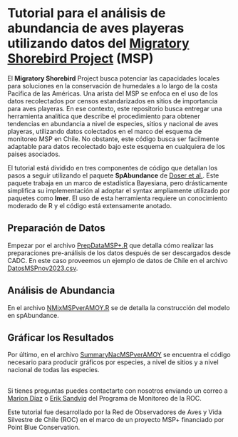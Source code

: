 # Tutorial para el análisis de abundancia de aves playeras utilizando datos del [Migratory Shorebird Project](https://migratoryshorebirdproject.org) (MSP)

El **Migratory Shorebird** Project busca potenciar las capacidades locales para soluciones en la conservación de humedales a lo largo de la costa Pacifica de las Américas. Una arista del MSP se enfoca en el uso de los datos recolectados por censos estandarizados en sitios de importancia para aves playeras. En ese contexto, este repositorio busca entregar una herramienta analítica que describe el procedimiento para obtener tendencias en abundancia a nivel de especies, sitios y nacional de aves playeras, utilizando datos colectados en el marco del esquema de monitoreo MSP en Chile. No obstante, este código busca ser facilmente adaptable para datos recolectado bajo este esquema en cualquiera de los paises asociados.

El tutorial está dividido en tres componentes de código que detallan los pasos a seguir utilizando el paquete **SpAbundance** de [Doser et al.](https://besjournals.onlinelibrary.wiley.com/doi/pdf/10.1111/2041-210X.14332). Este paquete trabaja en un marco de estadística Bayesiana, pero drásticamente simplifica su implementación al adoptar el syntax ampliamente utilizado por paquetes como **lmer**. El uso de esta herramienta requiere un conocimiento moderado de R y el código está extensamente anotado.

## Preparación de Datos
Empezar por el archivo [PrepDataMSP+.R](https://github.com/ROC-Chile/MSP/blob/main/PrepDataMSP%2B.R) que detalla cómo realizar las preparaciones pre-análisis de los datos después de ser descargados desde CADC. En este caso proveemos un ejemplo de datos de Chile en el archivo [DatosMSPnov2023.csv](https://github.com/ROC-Chile/MSP/blob/main/DatosMSPnov2023.csv).

## Análisis de Abundancia
En el archivo [NMixMSPverAMOY.R](https://github.com/ROC-Chile/MSP/blob/main/NMixMSPverAMOY.R) se de detalla la construcción del modelo en spAbundance.

## Gráficar los Resultados
Por último, en el archivo [SummaryNacMSPverAMOY](https://github.com/ROC-Chile/MSP/blob/main/SummaryNacMSPverAMOY.R) se encuentra el código necesario para producir gráficos por especies, a nivel de sitios y a nivel nacional de todas las especies.

## 
Si tienes preguntas puedes contactarte con nosotros enviando un correo a [Marion Díaz](mariondiaz@redobservadores.cl) o [Erik Sandvig](eriksandvig@redobservadores.cl) del Programa de Monitoreo de la ROC.

Este tutorial fue desarrollado por la Red de Observadores de Aves y Vida Silvestre de Chile (ROC) en el marco de un proyecto MSP+ financiado por Point Blue Conservation.
